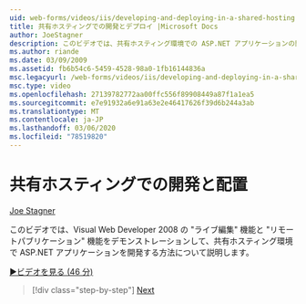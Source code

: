 ```yaml
---
uid: web-forms/videos/iis/developing-and-deploying-in-a-shared-hosting
title: 共有ホスティングでの開発とデプロイ |Microsoft Docs
author: JoeStagner
description: このビデオでは、共有ホスティング環境での ASP.NET アプリケーションの開発について、&quot;ライブ編集&quot; と &quot;リモートパブリケーション & について説明します。
ms.author: riande
ms.date: 03/09/2009
ms.assetid: fb6b54c6-5459-4528-98a0-1fb16144836a
msc.legacyurl: /web-forms/videos/iis/developing-and-deploying-in-a-shared-hosting
msc.type: video
ms.openlocfilehash: 27139782772aa00ffc556f89908449a87f1a1ea5
ms.sourcegitcommit: e7e91932a6e91a63e2e46417626f39d6b244a3ab
ms.translationtype: MT
ms.contentlocale: ja-JP
ms.lasthandoff: 03/06/2020
ms.locfileid: "78519820"
---
```

# <a name="developing-and-deploying-in-a-shared-hosting"></a>共有ホスティングでの開発と配置

[Joe Stagner](https://github.com/JoeStagner)

このビデオでは、Visual Web Developer 2008 の "ライブ編集" 機能と "リモートパブリケーション" 機能をデモンストレーションして、共有ホスティング環境で ASP.NET アプリケーションを開発する方法について説明します。

[&#9654;ビデオを見る (46 分)](https://channel9.msdn.com/Blogs/ASP-NET-Site-Videos/developing-and-deploying-in-a-shared-hosting)

> [!div class="step-by-step"]
> [Next](working-with-iis7-deligated-admin.md)
